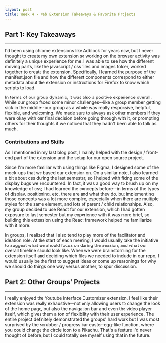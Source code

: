 ```yaml
---
layout: post
title: Week 4 - Web Extension Takeaways & Favorite Projects
---
```


## **Part 1: Key Takeaways**
***
I'd been using chrome extensions like Adblock for years now, but I never thought to create my own extension so working on the browser activity was definitely a unique experience for me. I was able to see how the different moving parts, like the javascript / css files and images folder, worked together to create the extension. Specifically, I learned the purpose of the manifest.json file and how the different components correspond to either metadata about the extension or instructions for Firefox to know which scripts to load.

In terms of our group dynamic, it was also a positive experience overall. While our group faced some minor challenges--like a group member getting sick in the middle--our group as a whole was really responsive, helpful, flexible, and welcoming. We made sure to always ask other members if they were okay with our final decision before going through with it, or prompting others for their thoughts if we noticed that they hadn't been able to talk as much.

<!--more-->

### Contributions and Skills
As I mentioned in my last blog post, I mainly helped with the design / front-end part of the extension and the setup for our open source project.

Since I'm more familiar with using things like Figma, I designed some of the mock-ups that we based our extension on. On a similar note, I also learned a bit about css during the last semester, so I helped with fixing some of the display bugs we encountered. In fact, it was a good way to brush up on my knowledge of css; I had learned the concepts before--in terms of the types of display, positioning, etc. there are and what they do, but implementing those concepts was a lot more complex, especially when there are multiple styles for the same element, and lots of parent / child relationships. Also, my group decided to use React for our extension, which I had gotten exposure to last semester but my experience with it was more brief, so building this extension using the React framework helped me familiarize with it more.

In groups, I realized that I also tend to play more of the facilitator and ideation role. At the start of each meeting, I would usually take the initiative to suggest what we should focus on during the session, and what our overall timeline should look like. When we were brainstorming for the extension itself and deciding which files we needed to include in our repo, I would usually be the first to suggest ideas or come up reasonings for why we should do things one way versus another, to spur discussion.

## **Part 2: Other Groups' Projects**
***
I really enjoyed the Youtube Interface Customizer extension. I feel like their extension was really exhaustive--not only allowing users to change the look of the home page, but also the navigation bar and even the video player itself, which gives them a ton of flexibility with their user experience. The entire project definitely demonstrated the groups' hard work but I was most surprised by the scrubber / progress bar easter-egg-like function, where you could change the circle icon to a Pikachu. That's a feature I'd never thought of before, but I could totally see myself using that in the future. 